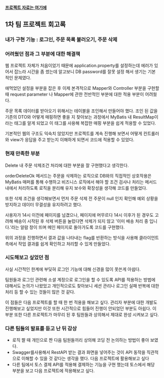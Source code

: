 #### [프로젝트 자료는 여기에](https://github.com/zizi0308/NBE2-3-1-Team4/blob/main/Team4_1%EC%B0%A8%ED%94%84%EB%A1%9C%EC%A0%9D%ED%8A%B8.pdf)

## 1차 팀 프로젝트 회고록

### 내가 구현 기능 : 로그인, 주문 목록 불러오기, 주문 삭제

### 어려웠던 점과 그 부분에 대한 해결책

 웹 프로젝트 자체가 처음이었기 때문에 application.property를 설정하는데 에러가 있어서 잡느라 시간을 좀 썼는데 알고보니 DB password를 잘못 설정 해서 생기는 기본적인 문제였다.

 애먹었던 설정을 부분을 잡은 후 이제 본격적으로 Mapper와 Controller 부분을 구현할 때 request parameter 나 Mapper에 관한 전반적인 부분에 대한 적용 부분이 어려웠다.

 주문 목록 데이터를 받아오기 위해서는 테이블을 조인해서 만들어야 했다. 조인 된 값을 기존의 DTO와 어떻게 매핑하면 좋을 지 찾아보는 과정에서 MyBatis 내 ResultMap이라는 태그를 알게 되었고 이 태그를 사용해 복잡한 매핑 부분을 쉽게 적용할 수 있었다.

 기본적인 웹의 구조도 익숙치 않았지만 프로젝트를 계속 진행해 보면서 어떻게 컨트롤러와 view가 응답을 주고 받는지 이해하게 되면서 코드에 적용할 수 있었다.

### 현재 만족한 부분

 Delete 내 주문 삭제조건 처리에 대한 부분을 잘 구현했다고 생각한다.
 
 orderDeleteOk 메서드는 주문을 삭제하는 로직으로 DB와의 직접적인 상호작용은 MyBatis 매퍼를 통해 수행하고 비즈니스 로직에서 해야 할 조건 검사나 처리는 메서드 내에서 처리하도록 로직을 분리해 유지 보수와 확장성을 생각해 코드를 만들었다. 

 또한 삭제 조건을 생각해보면서 먼저 주문 삭제 전 주문이 null 인지 확인해 예외 상황을 방지하고 데이터 무결성을 유지하려고 했다. 

 사용자가 14시 이전에 페이지를 넘겼으나, 페이지에 머무르다 14시 이후가 된 경우도 고려해 배송이 시작된 후 삭제 버튼을 눌렀다면 삭제가 되지 않고 '이미 배송 처리 중 입니다.'라는 알람 창이 뜨며 메인 페이지로 돌아가도록 코드를 구현했다. 

 위의 과정을 진행하면서 결과 값을 나타내는 flag를 반환하는 방식을 사용해 클라이언트 측에서 작업 결과를 쉽게 확인하고 처리할 수 있게 만들었다.

### 시도해보고 싶었던 점

 사실 시간적인 한계에 부딪혀 로그인 기능에 대해 신경을 많이 못쓴게 아쉽다.

 팀원들과 로그인 관련해 소셜 계정으로 로그인을 할 수 있도록 API를 적용하는 방법에 대해서도 논의가 나왔었고 개인적으로도 찾아보니 세션 관리나 로그인 실패 반복에 대한 처리 등 할 수 있는 것들이 많은 것 같다.

 이 점들은 다음 프로젝트를 할 때 한 번 적용을 해보고 싶다. 관리자 부분에 대한 개발도 진행해보고 싶었지만 이것 또한 시간적으로 힘들어 진행이 안되었던 부분도 아쉽다. 이 부분 또한 다른 프로젝트가 마무리 된 후 팀원들과 상의해서 제대로 완성 시켜보고 싶다.

### 다른 팀들의 발표를 듣고 난 뒤 감상

- 로직 짤 때 개인으로 짠 다음 팀원들끼리 상의해 코딩 전 논의하는 방법이 좋아 보였다.
- Swagger를사용해서 RestAPI 받는 결과 화면을 넣어주는 것이 API 동작을 직관적으로 이해할 수 있을 것 같다는 생각을 했다. 다음 프로젝트에 활용해보고 싶다
- 다른 팀에서 토스 결제 API를 적용해 결제하는 기능을 구현 했는데 토스에서 해당 부분을 보고 다음 프로젝트에 적용해보고 싶다.
